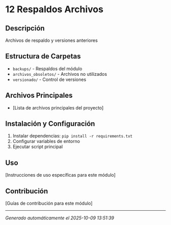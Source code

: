 # 12 Respaldos Archivos

## Descripción
Archivos de respaldo y versiones anteriores

## Estructura de Carpetas
- `backups/` - Respaldos del módulo
- `archivos_obsoletos/` - Archivos no utilizados
- `versionado/` - Control de versiones

## Archivos Principales
- [Lista de archivos principales del proyecto]

## Instalación y Configuración
1. Instalar dependencias: `pip install -r requirements.txt`
2. Configurar variables de entorno
3. Ejecutar script principal

## Uso
[Instrucciones de uso específicas para este módulo]

## Contribución
[Guías de contribución para este módulo]

---
*Generado automáticamente el 2025-10-09 13:51:39*
